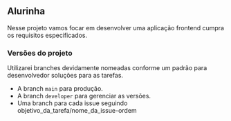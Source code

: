 ## Alurinha

Nesse projeto vamos focar em desenvolver uma aplicação frontend cumpra os requisitos especificados.

### Versões do projeto

Utilizarei branches devidamente nomeadas conforme um padrão para desenvolvedor soluções para as tarefas.

- A branch `main` para produção.
- A branch `developer` para gerenciar as versões.
- Uma branch para cada issue seguindo objetivo_da_tarefa/nome_da_issue-ordem